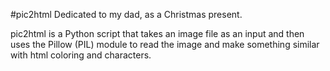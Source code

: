 #pic2html
Dedicated to my dad, as a Christmas present.

pic2html is a Python script that takes an image file as an input and then uses the Pillow (PIL) module to read the image and make something similar with html coloring and characters.
